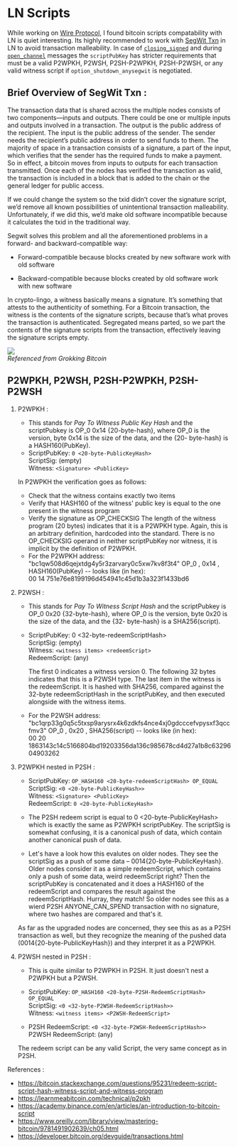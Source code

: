 # LN Scripts

While working on [Wire Protocol](https://github.com/lnbook/lnbook/blob/develop/appendix_wire_protocol.asciidoc), I found bitcoin scripts compatability with LN is quiet interesting. Its highly recommended to work with [SegWit Txn](https://www.investopedia.com/terms/s/segwit-segregated-witness.asp) in LN to avoid transaction malleability. In case of [`closing_signed`](https://github.com/lightningnetwork/lightning-rfc/blob/master/02-peer-protocol.md#closing-negotiation-closing_signed) and during [`open_channel`](https://github.com/lightningnetwork/lightning-rfc/blob/master/02-peer-protocol.md#the-open_channel-message) messages the `scriptPubKey` has stricter requirements that must be a valid P2WPKH, P2WSH, P2SH-P2WPKH, P2SH-P2WSH, or any valid witness script if `option_shutdown_anysegwit` is negotiated.

## Brief Overview of SegWit Txn :

The transaction data that is shared across the multiple nodes consists of two components—inputs and outputs. There could be one or multiple inputs and outputs involved in a transaction. The output is the public address of the recipient. The input is the public address of the sender. The sender needs the recipient’s public address in order to send funds to them. The majority of space in a transaction consists of a signature, a part of the input, which verifies that the sender has the required funds to make a payment. So in effect, a bitcoin moves from inputs to outputs for each transaction transmitted. Once each of the nodes has verified the transaction as valid, the transaction is included in a block that is added to the chain or the general ledger for public access.

If we could change the system so the txid didn’t cover the signature script, we’d remove all known possibilities of unintentional transaction malleability. Unfortunately, if we did this, we’d make old software incompatible because it calculates the txid in the traditional way.

Segwit solves this problem and all the aforementioned problems in a forward- and backward-compatible way:

* Forward-compatible because blocks created by new software work with old software

* Backward-compatible because blocks created by old software work with new software

In crypto-lingo, a witness basically means a signature. It’s something that attests to the authenticity of something. For a Bitcoin transaction, the witness is the contents of the signature scripts, because that’s what proves the transaction is authenticated. Segregated means parted, so we part the contents of the signature scripts from the transaction, effectively leaving the signature scripts empty.

![](https://drek4537l1klr.cloudfront.net/rosenbaum/Figures/10fig15_alt.jpg)<br>
*Referenced from Grokking Bitcoin*

## P2WPKH, P2WSH, P2SH-P2WPKH, P2SH-P2WSH

1. P2WPKH : 
    * This stands for *Pay To Witness Public Key Hash* and the scriptPubkey is OP_0 0x14 {20-byte-hash}, where OP_0 is the version, byte 0x14 is the size of the data, and the {20-     byte-hash} is a HASH160(PubKey). 
    * ScriptPubKey: `0 <20-byte-PublicKeyHash>`<br>
    ScriptSig: (empty)<br>
    Witness: `<Signature> <PublicKey>`<br>

    In P2WPKH the verification goes as follows:<br>
      * Check that the witness contains exactly two items
      * Verify that HASH160 of the witness' public key is equal to the one present in the witness program
      * Verify the signature as <Signature> <PublicKey> OP_CHECKSIG
    The length of the witness program (20 bytes) indicates that it is a P2WPKH type. Again, this is an arbitrary definition, hardcoded into the standard. There is no OP_CHECKSIG     operand in neither scriptPubKey nor witness, it is implicit by the definition of P2WPKH.
    * For the P2WPKH address: "bc1qw508d6qejxtdg4y5r3zarvary0c5xw7kv8f3t4" OP_0 , 0x14 , HASH160(PubKey) -- looks like (in hex):<br>
    00 14 751e76e8199196d454941c45d1b3a323f1433bd6

2. P2WSH : <br> 
    * This stands for *Pay To Witness Script Hash* and the scriptPubkey is OP_0 0x20 {32-byte-hash}, where OP_0 is the version, byte 0x20 is the size of the data, and the {32-         byte-hash} is a SHA256(script).
    * ScriptPubKey: 0 <32-byte-redeemScriptHash><br>
      ScriptSig: (empty)<br>
      Witness: `<witness items> <redeemScript>`<br>
      RedeemScript: (any)<br>

      The first 0 indicates a witness version 0. The following 32 bytes indicates that this is a P2WSH type. The last item in the witness is the redeemScript. It is hashed with       SHA256, compared against the 32-byte redeemScriptHash in the scriptPubKey, and then executed alongside with the witness items.
    * For the P2WSH address: "bc1qrp33g0q5c5txsp9arysrx4k6zdkfs4nce4xj0gdcccefvpysxf3qccfmv3" OP_0 , 0x20 , SHA256(script) -- looks like (in hex): <br>
      00 20 1863143c14c5166804bd19203356da136c985678cd4d27a1b8c6329604903262
  
3. P2WPKH nested in P2SH : 
      * ScriptPubKey: `OP_HASH160 <20-byte-redeemScriptHash> OP_EQUAL` <br>
      ScriptSig: `<0 <20-byte-PublicKeyHash>>` <br>
      Witness: `<Signature> <PublicKey>` <br>
      RedeemScript: `0 <20-byte-PublicKeyHash>` <br>

      * The P2SH redeem script is equal to 0 <20-byte-PublicKeyHash> which is exactly the same as P2WPKH scriptPubKey. The scriptSig is somewhat confusing, it is a canonical push       of data, which contain another canonical push of data.

      * Let's have a look how this evalutes on older nodes. They see the scriptSig as a push of some data – 0014{20-byte-PublicKeyHash}. Older nodes consider it as a simple             redeemScript, which contains only a push of some data, weird redeemScript right? Then the scriptPubKey is concatenated and it does a HASH160 of the redeemScript and             compares the result against the redeemScriptHash. Hurray, they match! So older nodes see this as a wierd P2SH ANYONE_CAN_SPEND transaction with no signature, where two            hashes are compared and that's it.

      As far as the upgraded nodes are concerned, they see this as as a P2SH transaction as well, but they recognize the meaning of the pushed data (0014{20-byte-PublicKeyHash}) and they interpret it as a P2WPKH.
  
4. P2WSH nested in P2SH :
      * This is quite similar to P2WPKH in P2SH. It just doesn't nest a P2WPKH but a P2WSH.

      * ScriptPubKey: `OP_HASH160 <20-byte-P2SH-RedeemScriptHash> OP_EQUAL` <br>
          ScriptSig: `<0 <32-byte-P2WSH-RedeemScriptHash>>`<br>
          Witness: `<witness items> <P2WSH-RedeemScript>`<br>

      * P2SH RedeemScript: `<0 <32-byte-P2WSH-RedeemScriptHash>>`<br>
      P2WSH RedeemScript: (any) <br>

    The redeem script can be any valid Script, the very same concept as in P2SH.
  

References :
  * https://bitcoin.stackexchange.com/questions/95231/redeem-script-script-hash-witness-script-and-witness-program
  * https://learnmeabitcoin.com/technical/p2pkh
  * https://academy.binance.com/en/articles/an-introduction-to-bitcoin-script
  * https://www.oreilly.com/library/view/mastering-bitcoin/9781491902639/ch05.html
  * https://developer.bitcoin.org/devguide/transactions.html

 
      
  

